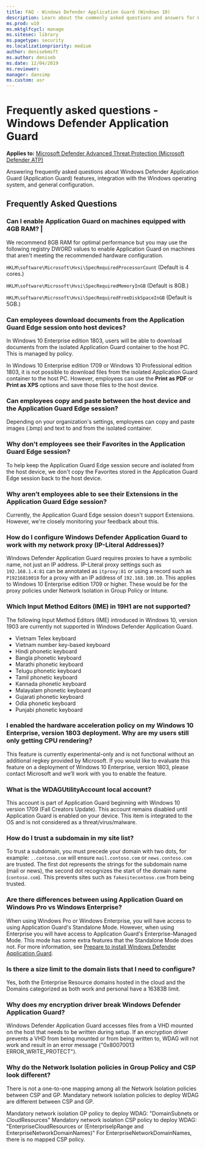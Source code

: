 ```yaml
---
title: FAQ - Windows Defender Application Guard (Windows 10)
description: Learn about the commonly asked questions and answers for Windows Defender Application Guard.
ms.prod: w10
ms.mktglfcycl: manage
ms.sitesec: library
ms.pagetype: security
ms.localizationpriority: medium
author: denisebmsft
ms.author: deniseb
ms.date: 12/04/2019
ms.reviewer: 
manager: dansimp
ms.custom: asr
---
```


# Frequently asked questions - Windows Defender Application Guard 

**Applies to:** [Microsoft Defender Advanced Threat Protection (Microsoft Defender ATP)](https://go.microsoft.com/fwlink/p/?linkid=2069559)

Answering frequently asked questions about Windows Defender Application Guard (Application Guard) features, integration with the Windows operating system, and general configuration.

## Frequently Asked Questions

### Can I enable Application Guard on machines equipped with 4GB RAM?                                                                   |
We recommend 8GB RAM for optimal performance but you may use the following registry DWORD values to enable Application Guard on machines that aren't meeting the recommended hardware configuration.

`HKLM\software\Microsoft\Hvsi\SpecRequiredProcessorCount` (Default is 4 cores.)                                                   

`HKLM\software\Microsoft\Hvsi\SpecRequiredMemoryInGB` (Default is 8GB.)

`HKLM\software\Microsoft\Hvsi\SpecRequiredFreeDiskSpaceInGB` (Default is 5GB.)

### Can employees download documents from the Application Guard Edge session onto host devices? 

In Windows 10 Enterprise edition 1803, users will be able to download documents from the isolated Application Guard container to the host PC. This is managed by policy.

In Windows 10 Enterprise edition 1709 or Windows 10 Professional edition 1803, it is not possible to download files from the isolated Application Guard container to the host PC. However, employees can use the **Print as PDF** or **Print as XPS** options and save those files to the host device. 

### Can employees copy and paste between the host device and the Application Guard Edge session? 

Depending on your organization's settings, employees can copy and paste images (.bmp) and text to and from the isolated container. 

### Why don't employees see their Favorites in the Application Guard Edge session?

To help keep the Application Guard Edge session secure and isolated from the host device, we don't copy the Favorites stored in the Application Guard Edge session back to the host device. 

### Why aren’t employees able to see their Extensions in the Application Guard Edge session?

Currently, the Application Guard Edge session doesn't support Extensions. However, we're closely monitoring your feedback about this. 

### How do I configure Windows Defender Application Guard to work with my network proxy (IP-Literal Addresses)? 

Windows Defender Application Guard requires proxies to have a symbolic name, not just an IP address. IP-Literal proxy settings such as `192.168.1.4:81` can be annotated as `itproxy:81` or using a record such as `P19216810010` for a proxy with an IP address of `192.168.100.10`. This applies to Windows 10 Enterprise edition 1709 or higher. These would be for the proxy policies under Network Isolation in Group Policy or Intune. 

### Which Input Method Editors (IME) in 19H1 are not supported? 

The following Input Method Editors (IME) introduced in Windows 10, version 1903 are currently not supported in Windows Defender Application Guard.
- Vietnam Telex keyboard
- Vietnam number key-based keyboard
- Hindi phonetic keyboard
- Bangla phonetic keyboard
- Marathi phonetic keyboard
- Telugu phonetic keyboard
- Tamil phonetic keyboard
- Kannada phonetic keyboard
- Malayalam phonetic keyboard
- Gujarati phonetic keyboard
- Odia phonetic keyboard
- Punjabi phonetic keyboard

### I enabled the hardware acceleration policy on my Windows 10 Enterprise, version 1803 deployment. Why are my users still only getting CPU rendering? 

This feature is currently experimental-only and is not functional without an additional regkey provided by Microsoft. If you would like to evaluate this feature on a deployment of Windows 10 Enterprise, version 1803, please contact Microsoft and we’ll work with you to enable the feature.

### What is the WDAGUtilityAccount local account? 

This account is part of Application Guard beginning with Windows 10 version 1709 (Fall Creators Update). This account remains disabled until Application Guard is enabled on your device. This item is integrated to the OS and is not considered as a threat/virus/malware.

### How do I trust a subdomain in my site list?                          

To trust a subdomain, you must precede your domain with two dots, for example: `..contoso.com` will ensure `mail.contoso.com` or `news.contoso.com` are trusted. The first dot represents the strings for the subdomain name (mail or news), the second dot recognizes the start of the domain name (`contoso.com`). This prevents sites such as `fakesitecontoso.com` from being trusted.

### Are there differences between using Application Guard on Windows Pro vs Windows Enterprise? 

When using Windows Pro or Windows Enterprise, you will have access to using Application Guard's Standalone Mode. However, when using Enterprise you will have access to Application Guard's Enterprise-Managed Mode. This mode has some extra features that the Standalone Mode does not. For more information, see [Prepare to install Windows Defender Application Guard](https://docs.microsoft.com/windows/security/threat-protection/windows-defender-application-guard/install-wd-app-guard). 

### Is there a size limit to the domain lists that I need to configure?

Yes, both the Enterprise Resource domains hosted in the cloud and the Domains categorized as both work and personal have a 16383B limit.

### Why does my encryption driver break Windows Defender Application Guard?

Windows Defender Application Guard accesses files from a VHD mounted on the host that needs to be written during setup. If an encryption driver prevents a VHD from being mounted or from being written to, WDAG will not work and result in an error message ("0x80070013 ERROR_WRITE_PROTECT"). 

### Why do the Network Isolation policies in Group Policy and CSP look different?

There is not a one-to-one mapping among all the Network Isolation policies between CSP and GP. Mandatary network isolation policies to deploy WDAG are different between CSP and GP.

Mandatory network isolation GP policy to deploy WDAG: "DomainSubnets or CloudResources"
Mandatory network isolation CSP policy to deploy WDAG: "EnterpriseCloudResources or (EnterpriseIpRange and EnterpriseNetworkDomainNames)"
For EnterpriseNetworkDomainNames, there is no mapped CSP policy.

